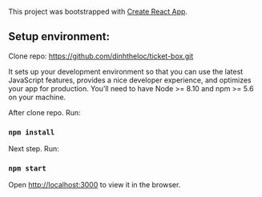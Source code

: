 This project was bootstrapped with [Create React App](https://github.com/facebook/create-react-app).

## Setup environment: 

Clone repo: https://github.com/dinhtheloc/ticket-box.git

It sets up your development environment so that you can use the latest JavaScript features, provides a nice developer experience, and optimizes your app for production.
You’ll need to have Node >= 8.10 and npm >= 5.6 on your machine.

After clone repo. Run: 

### `npm install`

Next step. Run:

### `npm start`

Open [http://localhost:3000](http://localhost:3000) to view it in the browser.
